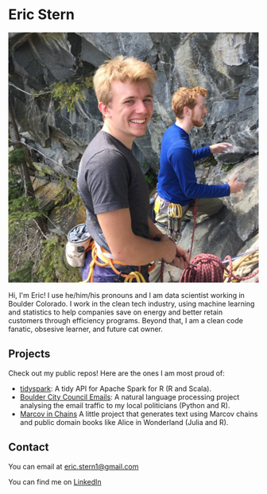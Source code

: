 # Eric Stern

![](https://github.com/estern95/estern95/blob/master/Casual%20Headshot.jpg?raw=true)
<!--
**estern95/estern95** is a ✨ _special_ ✨ repository because its `README.md` (this file) appears on your GitHub profile.

Here are some ideas to get you started:

- 🔭 I’m currently working on ...
- 🌱 I’m currently learning ...
- 👯 I’m looking to collaborate on ...
- 🤔 I’m looking for help with ...
- 💬 Ask me about ...
- 📫 How to reach me: ...
- 😄 Pronouns: ...
- ⚡ Fun fact: ...
-->

Hi, I'm Eric! I use he/him/his pronouns and I am data scientist working in Boulder Colorado. I work in the clean tech industry, using machine learning and statistics to help companies save on energy and better retain customers through efficiency programs. Beyond that, I am a clean code fanatic, obsesive learner, and future cat owner. 

## Projects

Check out my public repos! Here are the ones I am most proud of:

* [tidyspark](https://github.com/danzafar/tidyspark): A tidy API for Apache Spark for R (R and Scala).
* [Boulder City Council Emails](https://github.com/estern95/boulder_council_emails#boulder-colorado-local-politics): A natural language processing project analysing the email traffic to my local politicians (Python and R). 
* [Marcov in Chains](https://github.com/estern95/Marcov-in-Chains) A little project that generates text using Marcov chains and public domain books like Alice in Wonderland (Julia and R). 

## Contact

You can email at [eric.stern1@gmail.com](mailto:eric.stern1@gmail.com)

You can find me on [LinkedIn](https://www.linkedin.com/in/eric-stern-47042296/)
